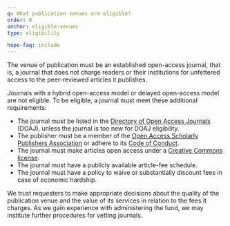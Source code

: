 ```yaml
---
q: What publication venues are eligible?
order: 6
anchor: eligible-venues
type: eligibility

hope-faq: include
---
```

The venue of publication must be an established open-access journal, that is, a journal that does not charge readers or their institutions for unfettered access to the peer-reviewed articles it publishes.

Journals with a hybrid open-access model or delayed open-access model are not eligible. To be eligible, a journal must meet these additional requirements:

- The journal must be listed in the [Directory of Open Access Journals](http://www.doaj.org/) (DOAJ), unless the journal is too new for DOAJ eligibility.
- The publisher must be a member of the [Open Access Scholarly Publishers Association](http://oaspa.org/) or adhere to its [Code of Conduct](https://oaspa.org/membership/code-of-conduct/).
- The journal must make articles open access under a [Creative Commons license](https://creativecommons.org/share-your-work/licensing-types-examples/licensing-examples/).
- The journal must have a publicly available article-fee schedule.
- The journal must have a policy to waive or substantially discount fees in case of economic hardship.

We trust requesters to make appropriate decisions about the quality of the publication venue and the value of its services in relation to the fees it charges. As we gain experience with administering the fund, we may institute further procedures for vetting journals.
